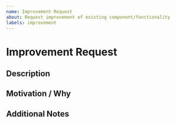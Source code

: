 ```yaml
---
name: Improvement Request
about: Request improvement of existing component/functionality
labels: improvement
---
```


# Improvement Request

## Description

<!-- description of requested improvement -->

## Motivation / Why

<!-- explanation why this improvement is needed and what value it would bring -->

## Additional Notes

<!-- extra context, implementation guidance, examples, etc. -->
